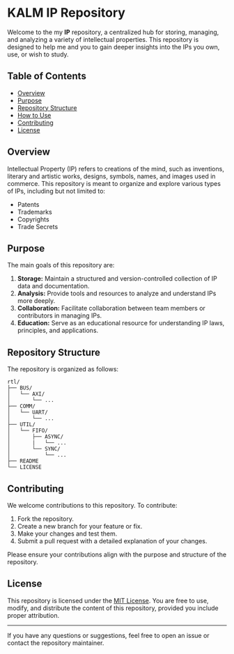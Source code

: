 # KALM IP Repository

Welcome to the my **IP** repository, a centralized hub for storing, managing, 
and analyzing a variety of intellectual properties. This repository is designed to 
help me and you to gain deeper insights into the IPs you own, use, or wish to study.

## Table of Contents

- [Overview](#overview)
- [Purpose](#purpose)
- [Repository Structure](#repository-structure)
- [How to Use](#how-to-use)
- [Contributing](#contributing)
- [License](#license)

## Overview

Intellectual Property (IP) refers to creations of the mind, such as inventions, literary and artistic works, designs, symbols, names, and images used in commerce. This repository is meant to organize and explore various types of IPs, including but not limited to:

- Patents
- Trademarks
- Copyrights
- Trade Secrets

## Purpose

The main goals of this repository are:

1. **Storage:** Maintain a structured and version-controlled collection of IP data and documentation.
2. **Analysis:** Provide tools and resources to analyze and understand IPs more deeply.
3. **Collaboration:** Facilitate collaboration between team members or contributors in managing IPs.
4. **Education:** Serve as an educational resource for understanding IP laws, principles, and applications.

## Repository Structure

The repository is organized as follows:

```
rtl/
├── BUS/
│   └── AXI/
│       └── ...
├── COMM/
│   └── UART/
│       └── ...
├── UTIL/
│   └── FIFO/
│       ├── ASYNC/
│       |   └── ...
│       └── SYNC/
│           └── ...
├── README
└── LICENSE
```

## Contributing

We welcome contributions to this repository. To contribute:

1. Fork the repository.
2. Create a new branch for your feature or fix.
3. Make your changes and test them.
4. Submit a pull request with a detailed explanation of your changes.

Please ensure your contributions align with the purpose and structure of the repository.

## License

This repository is licensed under the [MIT License](LICENSE). You are free to use, modify, and distribute the content of this repository, provided you include proper attribution.

---

If you have any questions or suggestions, feel free to open an issue or contact the repository maintainer.